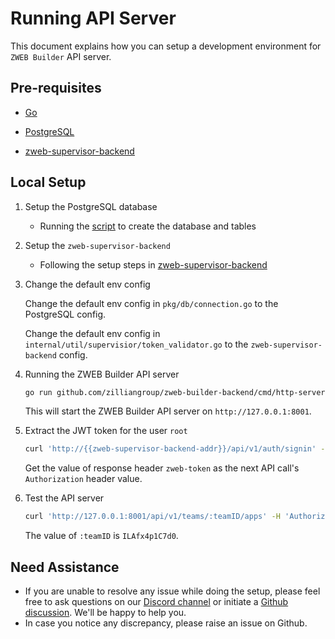 # Running API Server

This document explains how you can setup a development environment for `ZWEB Builder` API server.

## Pre-requisites

- [Go](https://go.dev/doc/install)

- [PostgreSQL](https://www.postgresql.org/download/)

- [zweb-supervisor-backend](https://github.com/zilliangroup/zweb-supervisor-backend)

## Local Setup

1. Setup the PostgreSQL database

    - Running the [script](../scripts/postgres-init.sh) to create the database and tables

2. Setup the `zweb-supervisor-backend`

    - Following the setup steps in [zweb-supervisor-backend](https://github.com/zilliangroup/deploy-zweb-manually/tree/main/build-by-yourself#build-zweb-supervisor-backend)

3. Change the default env config

   Change the default env config in `pkg/db/connection.go` to the PostgreSQL config.

   Change the default env config in `internal/util/supervisior/token_validator.go` to the `zweb-supervisor-backend` config.

4. Running the ZWEB Builder API server

    ```bash
    go run github.com/zilliangroup/zweb-builder-backend/cmd/http-server
    ```

   This will start the ZWEB Builder API server on  `http://127.0.0.1:8001`.

5. Extract the JWT token for the user `root`

    ```bash
    curl 'http://{{zweb-supervisor-backend-addr}}/api/v1/auth/signin' --data-raw '{"email":"root","password":"password"}' -v
    ```

   Get the value of response header `zweb-token` as the next API call's `Authorization` header value.

6. Test the API server

    ```bash
    curl 'http://127.0.0.1:8001/api/v1/teams/:teamID/apps' -H 'Authorization: {{Value of response header `zweb-token`}}'
    ```

   The value of `:teamID` is `ILAfx4p1C7d0`.

## Need Assistance

- If you are unable to resolve any issue while doing the setup, please feel free to ask questions on our [Discord channel](https://discord.com/invite/zilliangroup) or initiate a [Github discussion](https://github.com/orgs/zilliangroup/discussions). We'll be happy to help you.
- In case you notice any discrepancy, please raise an issue on Github.